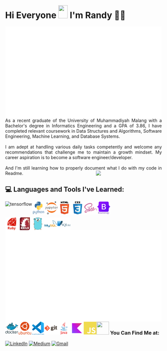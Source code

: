 # Hi Everyone <img src="https://github.com/seanprashad/slackmoji/blob/master/emoji/blob/blob-attention-gif.gif" width="30px" height="42px"> I'm Randy :technologist:
<img align='right' src = "https://raw.githubusercontent.com/MyPumpkinz/copy-github-stats./master/generated/overview.svg">

<p align="justify">
As a recent graduate of the University of Muhammadiyah Malang with a Bachelor's degree in Informatics Engineering and a GPA of 3.86, I have completed relevant coursework in Data Structures and Algorithms, Software Engineering, Machine Learning, and Database Systems.
<br><br>
I am adept at handling various daily tasks competently and welcome any recommendations that challenge me to maintain a growth mindset. My career aspiration is to become a software engineer/developer.
<br><br>
And I'm still learning how to properly document what I do with my code in Readme.
<img align='right' src="http://github-readme-streak-stats.herokuapp.com?user=rndanugerah&theme=synthwave&date_format=j%20M%5B%20Y%5D&fire=DD0000&stroke=000000&ring=FF6C51&sideLabels=000000&currStreakLabel=000000&sideNums=000000&background=FFFFFF&currStreakNum=000000&dates=DD0000&border=A4A4A4" width="42%">
</p>

## :computer: Languages and Tools I've Learned:
<p align="left">
  <a href="https://www.tensorflow.org" target="_blank"> <img align="left" src="https://raw.githubusercontent.com/rahul-jha98/github_readme_icons/main/language_and_tools/square/tensorflow/tensorflow.svg" alt="tensorflow" height="42px"/> </a>
  <a href="https://www.python.org" target="_blank"><img align="left" alt="Python" height ="42px" src="https://raw.githubusercontent.com/devicons/devicon/master/icons/python/python-original-wordmark.svg"></a>
  <a href="https://jupyter.org/" target="_blank"><img align="left" alt="jupyter" height ="42px" src="https://raw.githubusercontent.com/devicons/devicon/master/icons/jupyter/jupyter-original-wordmark.svg"></a>
  <a href="https://html.com/" target="_blank"> <img align="left" src="https://raw.githubusercontent.com/devicons/devicon/master/icons/html5/html5-original-wordmark.svg" alt="html" height="42px"/> </a> 
  <a href="https://www.w3schools.com/css/" target="_blank"> <img align="left" src="https://raw.githubusercontent.com/devicons/devicon/master/icons/css3/css3-original-wordmark.svg" alt="css" height="42px"/> </a> 
  <a href="https://sass-lang.com/" target="_blank"> <img align="left" src="https://raw.githubusercontent.com/devicons/devicon/master/icons/sass/sass-original.svg" alt="sass" height="42px"/> </a> 
  <a href="https://getbootstrap.com/" target="_blank"> <img src="https://raw.githubusercontent.com/devicons/devicon/master/icons/bootstrap/bootstrap-original-wordmark.svg" align="left" alt="bootstrap" height='42px'/> </a> <br><br><br>
  <a href="https://www.ruby-lang.org" target="_blank"> <img align="left" src="https://raw.githubusercontent.com/devicons/devicon/master/icons/ruby/ruby-plain-wordmark.svg" alt="ruby" height="42px"/> </a>
  <a href="https://rubyonrails.org/" target="_blank"> <img align="left" src="https://raw.githubusercontent.com/devicons/devicon/master/icons/rails/rails-original-wordmark.svg" alt="rubyonrails" height="42px"/> </a> 
  <a href="https://go.dev/" target="_blank"> <img src="https://raw.githubusercontent.com/devicons/devicon/master/icons/go/go-original.svg" align="left" alt="golang" height='42px'/> </a>
  <a href="https://www.mysql.com/" target="_blank"> <img src="https://raw.githubusercontent.com/devicons/devicon/master/icons/mysql/mysql-original-wordmark.svg" align="left" alt="mysql" height='42px'/> </a>
  <a href="https://www.sqlite.org/" target="_blank"> <img src="https://raw.githubusercontent.com/devicons/devicon/master/icons/sqlite/sqlite-original-wordmark.svg" align="left" alt="sqlite" height='42px'/> </a>
 <img align='right' src = "https://raw.githubusercontent.com/rndanugerah/copy-github-stats./master/generated/languages.svg">
  <a href="https://www.docker.com/" target="_blank"> <img src="https://raw.githubusercontent.com/devicons/devicon/master/icons/docker/docker-original-wordmark.svg" align="left" alt="docker" height='42px'/> </a>
  <a href="https://ubuntu.com/" target="_blank"> <img src="https://raw.githubusercontent.com/devicons/devicon/master/icons/ubuntu/ubuntu-plain-wordmark.svg" align="left" alt="ubuntu" height='42px'/> </a> <br><br><br>
  <a href="https://code.visualstudio.com/" target="_blank"> <img src="https://raw.githubusercontent.com/devicons/devicon/master/icons/vscode/vscode-original-wordmark.svg" align="left" alt="vscode" height='42px'/> </a>
  <a href="https://git-scm.com/" target="_blank"> <img src="https://raw.githubusercontent.com/devicons/devicon/master/icons/git/git-original-wordmark.svg" align="left" alt="git" height='42px'/> </a>
  <a href="#" target="_blank"> <img src="https://github.com/devicons/devicon/blob/master/icons/java/java-original-wordmark.svg" align="left" alt="git" height='42px'/> </a>
  <a href="#/" target="_blank"> <img src="https://github.com/devicons/devicon/blob/master/icons/kotlin/kotlin-original.svg" align="left" alt="git" height='42px'/> </a>
  <a href="#/" target="_blank"> <img src="https://github.com/devicons/devicon/blob/master/icons/javascript/javascript-plain.svg" align="left" alt="git" height='42px'/> </a>
</p>
<!-- <a href="https://kubernetes.io/" target="_blank"> <img src="https://raw.githubusercontent.com/devicons/devicon/master/icons/kubernetes/kubernetes-plain-wordmark.svg" align="left" alt="kubernetes" height='42px'/> </a>
-->
<!--   <a href="https://cloud.google.com/gcp" target="_blank"> <img src="https://raw.githubusercontent.com/devicons/devicon/master/icons/googlecloud/googlecloud-original.svg" align="left" alt="googlecloud" height='42px'/> </a> -->

<br><br>

### <img src="https://github.com/seanprashad/slackmoji/blob/master/emoji/blob/blob-dancer-gif.gif" width="40px" height="42px"> You Can Find Me at:
<p>
  <a href="https://www.linkedin.com/in/mrandyanugerah/" target="_blank"><img alt="LinkedIn" src="https://img.shields.io/badge/linkedin-%230077B5.svg?&style=for-the-badge&logo=linkedin&logoColor=white" /></a>
  <a href="https://medium.com/@randyanugerah" target="_blank"><img alt="Medium" src="https://img.shields.io/badge/medium-%2312100E.svg?&style=for-the-badge&logo=medium&logoColor=white" /></a>    
  <a href="mailto:randyanugerah27@gmail.com" target="_blank"><img alt="Gmail" src="https://img.shields.io/badge/gmail-D14836?&style=for-the-badge&logo=gmail&logoColor=white"/></a>    
</p>
